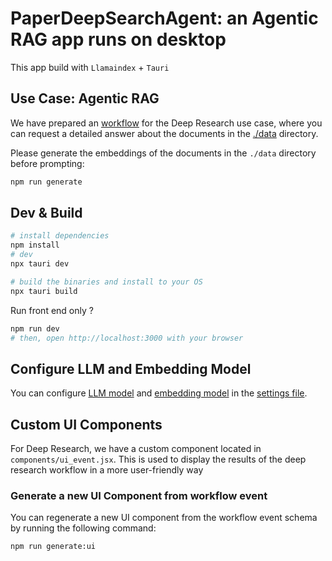 # PaperDeepSearchAgent: an Agentic RAG app runs on desktop

This app build with `Llamaindex` + `Tauri`


## Use Case: Agentic RAG

We have prepared an [workflow](./src/app/workflow.ts) for the Deep Research use case,
where you can request a detailed answer about the documents in the [./data](./data) directory.

Please generate the embeddings of the documents in the `./data` directory before prompting:

```bash
npm run generate
```


## Dev & Build

```bash
# install dependencies
npm install 
# dev
npx tauri dev

# build the binaries and install to your OS
npx tauri build
```


Run front end only ?

```bash
npm run dev
# then, open http://localhost:3000 with your browser 
```


## Configure LLM and Embedding Model

You can configure [LLM model](https://ts.llamaindex.ai/docs/llamaindex/modules/llms) and [embedding model](https://ts.llamaindex.ai/docs/llamaindex/modules/embeddings) in the [settings file](src/app/settings.ts).

## Custom UI Components

For Deep Research, we have a custom component located in `components/ui_event.jsx`. This is used to display the results of the deep research workflow in a more user-friendly way

### Generate a new UI Component from workflow event

You can regenerate a new UI component from the workflow event schema by running the following command:

```
npm run generate:ui
```


